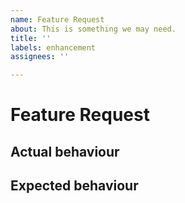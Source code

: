 ```yaml
---
name: Feature Request
about: This is something we may need.
title: ''
labels: enhancement
assignees: ''

---
```


# Feature Request

## Actual behaviour

## Expected behaviour

